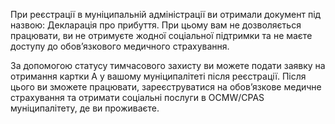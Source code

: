 При реєстрації в муніципальній адміністрації ви отримали документ під назвою: Декларація про прибуття. При цьому вам не дозволяється працювати, ви не отримуєте жодної соціальної підтримки та не маєте доступу до обов’язкового медичного страхування.

За допомогою статусу тимчасового захисту ви можете подати заявку на отримання картки A у вашому муніципалітеті після реєстрації. Після цього ви зможете працювати, зареєструватися на обов’язкове медичне страхування та отримати соціальні послуги в OCMW/CPAS муніципалітету, де ви проживаєте.